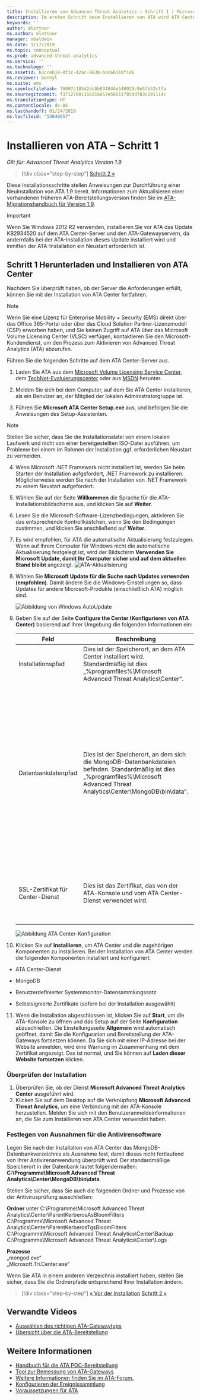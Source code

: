 ```yaml
---
title: Installieren von Advanced Threat Analytics – Schritt 1 | Microsoft-Dokumentation
description: Im ersten Schritt beim Installieren von ATA wird ATA Center auf den ausgewählten Server heruntergeladen und dort installiert.
keywords: ''
author: mlottner
ms.author: mlottner
manager: mbaldwin
ms.date: 1/17/2019
ms.topic: conceptual
ms.prod: advanced-threat-analytics
ms.service: ''
ms.technology: ''
ms.assetid: b3cceb18-0f3c-42ac-8630-bdc6b310f1d6
ms.reviewer: bennyl
ms.suite: ems
ms.openlocfilehash: 78097c185d2dc8b834844e540929c9e57b52cffa
ms.sourcegitcommit: f37127601166216e57e56611f85dd783c291114c
ms.translationtype: HT
ms.contentlocale: de-DE
ms.lasthandoff: 01/24/2019
ms.locfileid: "54840657"
---
```

# <a name="install-ata---step-1"></a>Installieren von ATA – Schritt 1

*Gilt für: Advanced Threat Analytics Version 1.9*

> [!div class="step-by-step"]
> [Schritt 2 »](install-ata-step2.md)


Diese Installationsschritte stellen Anweisungen zur Durchführung einer Neuinstallation von ATA 1.9 bereit. Informationen zum Aktualisieren einer vorhandenen früheren ATA-Bereitstellungsversion finden Sie im [ATA-Migrationshandbuch für Version 1.9](ata-update-1.9-migration-guide.md).

> [!IMPORTANT] 
> Wenn Sie Windows 2012 R2 verwenden, installieren Sie vor ATA das Update KB2934520 auf dem ATA Center-Server und den ATA-Gatewayservern, da andernfalls bei der ATA-Installation dieses Update installiert wird und inmitten der ATA-Installation ein Neustart erforderlich ist.

## <a name="step-1-download-and-install-the-ata-center"></a>Schritt 1 Herunterladen und Installieren von ATA Center
Nachdem Sie überprüft haben, ob der Server die Anforderungen erfüllt, können Sie mit der Installation von ATA Center fortfahren.
    
> [!NOTE]
>Wenn Sie eine Lizenz für Enterprise Mobility + Security (EMS) direkt über das Office 365-Portal oder über das Cloud Solution Partner-Lizenzmodell (CSP) erworben haben, und Sie keinen Zugriff auf ATA über das Microsoft Volume Licensing Center (VLSC) verfügen, kontaktieren Sie den Microsoft-Kundendienst, um den Prozess zum Aktivieren von Advanced Threat Analytics (ATA) abzurufen.

Führen Sie die folgenden Schritte auf dem ATA Center-Server aus.

1.  Laden Sie ATA aus dem [Microsoft Volume Licensing Service Center](https://www.microsoft.com/Licensing/servicecenter/default.aspx), dem [TechNet-Evaluierungscenter](http://www.microsoft.com/evalcenter/) oder aus [MSDN](https://msdn.microsoft.com/subscriptions/downloads) herunter.

2.  Melden Sie sich bei dem Computer, auf dem Sie ATA Center installieren, als ein Benutzer an, der Mitglied der lokalen Administratorgruppe ist.

3.  Führen Sie **Microsoft ATA Center Setup.exe** aus, und befolgen Sie die Anweisungen des Setup-Assistenten.

> [!NOTE]   
> Stellen Sie sicher, dass Sie die Installationsdatei von einem lokalen Laufwerk und nicht von einer bereitgestellten ISO-Datei ausführen, um Probleme bei einem im Rahmen der Installation ggf. erforderlichen Neustart zu vermeiden.   

4. Wenn Microsoft .NET Framework nicht installiert ist, werden Sie beim Starten der Installation aufgefordert, .NET Framework zu installieren. Möglicherweise werden Sie nach der Installation von .NET Framework zu einem Neustart aufgefordert.
5. Wählen Sie auf der Seite **Willkommen** die Sprache für die ATA-Installationsbildschirme aus, und klicken Sie auf **Weiter**.

6. Lesen Sie die Microsoft-Software-Lizenzbedingungen, aktivieren Sie das entsprechende Kontrollkästchen, wenn Sie den Bedingungen zustimmen, und klicken Sie anschließend auf **Weiter**.

7. Es wird empfohlen, für ATA die automatische Aktualisierung festzulegen. Wenn auf Ihrem Computer für Windows nicht die automatische Aktualisierung festgelegt ist, wird der Bildschirm **Verwenden Sie Microsoft Update, damit Ihr Computer sicher und auf dem aktuellen Stand bleibt** angezeigt. 
   ![ATA-Aktualisierung](media/ata_ms_update.png)

8. Wählen Sie **Microsoft Update für die Suche nach Updates verwenden (empfohlen)**. Damit ändern Sie die Windows-Einstellungen so, dass Updates für andere Microsoft-Produkte (einschließlich ATA) möglich sind. 

    ![Abbildung von Windows AutoUpdate](media/ata_installupdatesautomatically.png)

9. Geben Sie auf der Seite **Configure the Center (Konfigurieren von ATA Center)** basierend auf Ihrer Umgebung die folgenden Informationen ein:

   |Feld|Beschreibung|Kommentare|
   |---------|---------------|------------|
   |Installationspfad|Dies ist der Speicherort, an dem ATA Center installiert wird. Standardmäßig ist dies „%programfiles%\Microsoft Advanced Threat Analytics\Center“.|Behalten Sie den Standardwert bei.|
   |Datenbankdatenpfad|Dies ist der Speicherort, an dem sich die MongoDB-Datenbankdateien befinden. Standardmäßig ist dies „%programfiles%\Microsoft Advanced Threat Analytics\Center\MongoDB\bin\data“.|Ändern Sie den Speicherort, sodass ausreichend Speicherplatz für Ihre Größenanpassung verfügbar ist. **Hinweis:** <ul><li>In Produktionsumgebungen sollten Sie ein Laufwerk verwenden, das der Kapazitätsplanung entsprechend über ausreichend Speicherplatz verfügt.</li><li>Für umfangreiche Bereitstellungen sollte sich die Datenbank auf einem separaten physischen Datenträger befinden.</li></ul>Informationen zur Größenanpassung finden Sie unter [ATA-Kapazitätsplanung](ata-capacity-planning.md).|
   |SSL-Zertifikat für Center-Dienst|Dies ist das Zertifikat, das von der ATA-Konsole und vom ATA Center-Dienst verwendet wird.|Klicken Sie auf das Schlüsselsymbol, um ein installiertes Zertifikat auszuwählen, oder verwenden Sie das Kontrollkästchen, um ein selbstsigniertes Zertifikat zu erstellen.|
        
   ![Abbildung ATA Center-Konfiguration](media/ATA-Center-Configuration.png)

10. Klicken Sie auf **Installieren**, um ATA Center und die zugehörigen Komponenten zu installieren.
   Bei der Installation von ATA Center werden die folgenden Komponenten installiert und konfiguriert:

   -   ATA Center-Dienst

   -   MongoDB

   -   Benutzerdefinierter Systemmonitor-Datensammlungssatz

   -   Selbstsignierte Zertifikate (sofern bei der Installation ausgewählt)

11. Wenn die Installation abgeschlossen ist, klicken Sie auf **Start**, um die ATA-Konsole zu öffnen und das Setup auf der Seite **Konfiguration** abzuschließen.
   Die Einstellungsseite **Allgemein** wird automatisch geöffnet, damit Sie die Konfiguration und Bereitstellung der ATA-Gateways fortsetzen können.
   Da Sie sich mit einer IP-Adresse bei der Website anmelden, wird eine Warnung im Zusammenhang mit dem Zertifikat angezeigt. Das ist normal, und Sie können auf **Laden dieser Website fortsetzen** klicken.

### <a name="validate-installation"></a>Überprüfen der Installation

1.  Überprüfen Sie, ob der Dienst **Microsoft Advanced Threat Analytics Center** ausgeführt wird.
2.  Klicken Sie auf dem Desktop auf die Verknüpfung **Microsoft Advanced Threat Analytics**, um eine Verbindung mit der ATA-Konsole herzustellen. Melden Sie sich mit den Benutzeranmeldeinformationen an, die Sie zum Installieren von ATA Center verwendet haben.

### <a name="set-anti-virus-exclusions"></a>Festlegen von Ausnahmen für die Antivirensoftware

Legen Sie nach der Installation von ATA Center das MongoDB-Datenbankverzeichnis als Ausnahme fest, damit dieses nicht fortlaufend von Ihrer Antivirenanwendung überprüft wird. Der standardmäßige Speicherort in der Datenbank lautet folgendermaßen: **C:\Programme\Microsoft Advanced Threat Analytics\Center\MongoDB\bin\data**.

Stellen Sie sicher, dass Sie auch die folgenden Ordner und Prozesse von der Antivirusprüfung ausschließen:

**Ordner** unter C:\Programme\Microsoft Advanced Threat Analytics\Center\ParentKerberosAsBloomFilters
<br>C:\Programme\Microsoft Advanced Threat Analytics\Center\ParentKerberosTgsBloomFilters
<br>C:\Programme\Microsoft Advanced Threat Analytics\Center\Backup
<br>C:\Programme\Microsoft Advanced Threat Analytics\Center\Logs

**Prozesse**
<br>„mongod.exe“
<br>„Microsoft.Tri.Center.exe“


Wenn Sie ATA in einem anderen Verzeichnis installiert haben, stellen Sie sicher, dass Sie die Ordnerpfade entsprechend Ihrer Installation ändern. 

> [!div class="step-by-step"]
> [« Vor der Installation](configure-port-mirroring.md)
> [Schritt 2 »](install-ata-step2.md)

## <a name="related-videos"></a>Verwandte Videos
- [Auswählen des richtigen ATA-Gatewaytyps](https://channel9.msdn.com/Shows/Microsoft-Security/ATA-Deployment-Choose-the-Right-Gateway-Type)
- [Übersicht über die ATA-Bereitstellung](https://channel9.msdn.com/Shows/Microsoft-Security/Overview-of-ATA-Deployment-in-10-Minutes)


## <a name="see-also"></a>Weitere Informationen
- [Handbuch für die ATA POC-Bereitstellung](http://aka.ms/atapoc)
- [Tool zur Bemessung von ATA-Gateways](http://aka.ms/atasizingtool)
- [Weitere Informationen finden Sie im ATA-Forum.](https://social.technet.microsoft.com/Forums/security/home?forum=mata)
- [Konfigurieren der Ereignissammlung](configure-event-collection.md)
- [Voraussetzungen für ATA](ata-prerequisites.md)

